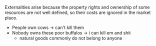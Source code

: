 Externalities arise because the property rights and ownership of some resources are not well defined, so their costs are ignored in the market place.
- People own cows -> can't kill them
- Nobody owns these poor buffalos -> i can kill em and shit
	- natural goods commonly do not belong to anyone